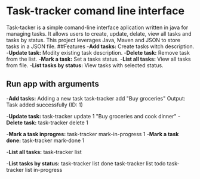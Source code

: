 # Task-tracker comand line interface
Task-tacker is a simple comand-line interface aplication written in java for managing tasks. It allows users to create, update, delate, view all tasks and tasks by status. This project leverages Java, Maven and JSON to store tasks in a JSON file.
##Features
-**Add tasks:** Create tasks witch description.
-**Update task:** Modity existing task description.
-**Delete task:** Remove task from the list.
-**Mark a task:** Set a tasks status.
-**List all tasks:** View all tasks from file.
-**List tasks by status:** View tasks with selected status.

## Run app with arguments
-**Add tasks:** Adding a new task
task-tracker add "Buy groceries"
Output: Task added successfully (ID: 1)

-**Update task:**
task-tracker update 1 "Buy groceries and cook dinner"
-**Delete task:**
task-tracker delete 1

-**Mark a task inprogres:** 
task-tracker mark-in-progress 1
-**Mark a task done:** 
task-tracker mark-done 1

-**List all tasks:** 
task-tracker list

-**List tasks by status:**
task-tracker list done
task-tracker list todo
task-tracker list in-progress
